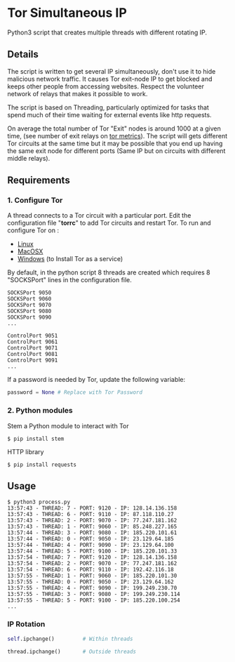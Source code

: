 
# Tor Simultaneous IP
Python3 script that creates multiple threads with different rotating IP.

## Details

The script is written to get several IP simultaneously, don't use it to hide malicious network traffic.
It causes Tor exit-node IP to get blocked and keeps other people from accessing websites.
Respect the volunteer network of relays that makes it possible to work.

The script is based on Threading, particularly optimized for tasks that spend much of their time waiting for external events like http requests. 

On average the total number of Tor "Exit" nodes is around 1000 at a given time, (see number of exit relays on [tor metrics](http://torstatus.blutmagie.de/#Stats)). The script will gets different Tor circuits at the same time but it may be possible that you end up having the same exit node for different ports (Same IP but on circuits with different middle relays).

## Requirements

### 1. Configure Tor
A thread connects to a Tor circuit with a particular port. Edit the configuration file "**torrc**" to add Tor circuits and restart Tor.
To run and configure Tor on :
+ [Linux](https://www.torproject.org/docs/tor-doc-unix.html.en)
+ [MacOSX](https://www.torproject.org/docs/tor-doc-osx.html.en)
+ [Windows](https://miloserdov.org/?p=1839) (to Install Tor as a service)

By default, in the python script 8 threads are created which requires 8 "SOCKSPort" lines in the configuration file.

```
SOCKSPort 9050
SOCKSPort 9060
SOCKSPort 9070
SOCKSPort 9080
SOCKSPort 9090
...

ControlPort 9051
ControlPort 9061
ControlPort 9071
ControlPort 9081
ControlPort 9091
...
```

If a password is needed by Tor, update the following variable:

```python
password = None # Replace with Tor Password
```

### 2. Python modules

Stem a Python module to interact with Tor

```
$ pip install stem
```

HTTP library 

```
$ pip install requests
```

## Usage

```
$ python3 process.py
13:57:43 - THREAD: 7 - PORT: 9120 - IP: 128.14.136.158
13:57:43 - THREAD: 6 - PORT: 9110 - IP: 87.118.110.27
13:57:43 - THREAD: 2 - PORT: 9070 - IP: 77.247.181.162
13:57:43 - THREAD: 1 - PORT: 9060 - IP: 85.248.227.165
13:57:44 - THREAD: 3 - PORT: 9080 - IP: 185.220.101.61
13:57:44 - THREAD: 0 - PORT: 9050 - IP: 23.129.64.185
13:57:44 - THREAD: 4 - PORT: 9090 - IP: 23.129.64.100
13:57:44 - THREAD: 5 - PORT: 9100 - IP: 185.220.101.33
13:57:54 - THREAD: 7 - PORT: 9120 - IP: 128.14.136.158
13:57:54 - THREAD: 2 - PORT: 9070 - IP: 77.247.181.162
13:57:54 - THREAD: 6 - PORT: 9110 - IP: 192.42.116.18
13:57:55 - THREAD: 1 - PORT: 9060 - IP: 185.220.101.30
13:57:55 - THREAD: 0 - PORT: 9050 - IP: 23.129.64.162
13:57:55 - THREAD: 4 - PORT: 9090 - IP: 199.249.230.70
13:57:55 - THREAD: 3 - PORT: 9080 - IP: 199.249.230.114
13:57:55 - THREAD: 5 - PORT: 9100 - IP: 185.220.100.254
...
```

### IP Rotation


```python
self.ipchange()         # Within threads

thread.ipchange()       # Outside threads
```